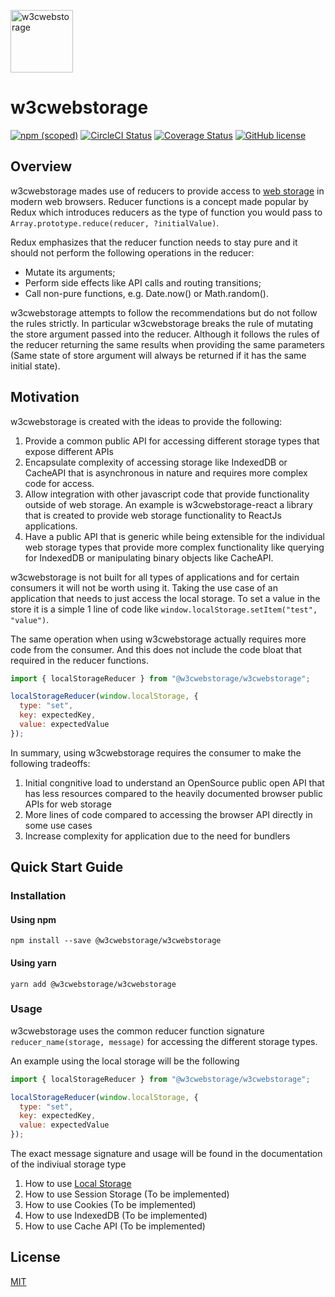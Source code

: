 <a href="https://github.com/w3cwebstorage/w3cwebstorage" target="__blank"><img alt="w3cwebstorage" src="https://raw.githubusercontent.com/w3cwebstorage/w3cwebstorage/master/logo.png" width="100" /></a>

# w3cwebstorage

[![npm (scoped)](https://img.shields.io/npm/v/@w3cwebstorage/w3cwebstorage)](https://www.npmjs.com/package/@w3cwebstorage/w3cwebstorage)
[![CircleCI Status](https://img.shields.io/circleci/build/github/w3cwebstorage/w3cwebstorage)](https://circleci.com/gh/w3cwebstorage/w3cwebstorage)
[![Coverage Status](https://coveralls.io/repos/github/w3cwebstorage/w3cwebstorage/badge.svg)](https://coveralls.io/github/w3cwebstorage/w3cwebstorage)
[![GitHub license](https://img.shields.io/badge/license-MIT-blue.svg)](LICENSE)

## Overview

w3cwebstorage mades use of reducers to provide access to <a href="https://developers.google.com/web/fundamentals/instant-and-offline/web-storage">web storage</a> in modern web browsers. Reducer functions is a concept made popular by Redux which introduces reducers as the type of function you would pass to `Array.prototype.reduce(reducer, ?initialValue)`.

Redux emphasizes that the reducer function needs to stay pure and it should not perform the following operations in the reducer:

- Mutate its arguments;
- Perform side effects like API calls and routing transitions;
- Call non-pure functions, e.g. Date.now() or Math.random().

w3cwebstorage attempts to follow the recommendations but do not follow the rules strictly. In particular w3cwebstorage breaks the rule of mutating the store argument passed into the reducer. Although it follows the rules of the reducer returning the same results when providing the same parameters (Same state of store argument will always be returned if it has the same initial state).

## Motivation

w3cwebstorage is created with the ideas to provide the following:

1. Provide a common public API for accessing different storage types that expose different APIs
2. Encapsulate complexity of accessing storage like IndexedDB or CacheAPI that is asynchronous in nature and requires more complex code for access.
3. Allow integration with other javascript code that provide functionality outside of web storage. An example is w3cwebstorage-react a library that is created to provide web storage functionality to ReactJs applications.
4. Have a public API that is generic while being extensible for the individual web storage types that provide more complex functionality like querying for IndexedDB or manipulating binary objects like CacheAPI.

w3cwebstorage is not built for all types of applications and for certain consumers it will not be worth using it. Taking the use case of an application that needs to just access the local storage. To set a value in the store it is a simple 1 line of code like `window.localStorage.setItem("test", "value")`.

The same operation when using w3cwebstorage actually requires more code from the consumer. And this does not include the code bloat that required in the reducer functions.

```js
import { localStorageReducer } from "@w3cwebstorage/w3cwebstorage";

localStorageReducer(window.localStorage, {
  type: "set",
  key: expectedKey,
  value: expectedValue
});
```

In summary, using w3cwebstorage requires the consumer to make the following tradeoffs:

1.  Initial congnitive load to understand an OpenSource public open API that has less resources compared to the heavily documented browser public APIs for web storage
2.  More lines of code compared to accessing the browser API directly in some use cases
3.  Increase complexity for application due to the need for bundlers

## Quick Start Guide

### Installation

#### Using npm

`npm install --save @w3cwebstorage/w3cwebstorage`

#### Using yarn

`yarn add @w3cwebstorage/w3cwebstorage`

### Usage

w3cwebstorage uses the common reducer function signature `reducer_name(storage, message)` for accessing the different storage types.

An example using the local storage will be the following

```js
import { localStorageReducer } from "@w3cwebstorage/w3cwebstorage";

localStorageReducer(window.localStorage, {
  type: "set",
  key: expectedKey,
  value: expectedValue
});
```

The exact message signature and usage will be found in the documentation of the indiviual storage type

1. How to use [Local Storage](/src/localStorageReducer/README.md)
2. How to use Session Storage (To be implemented)
3. How to use Cookies (To be implemented)
4. How to use IndexedDB (To be implemented)
5. How to use Cache API (To be implemented)

## License

[MIT](LICENSE.md)
